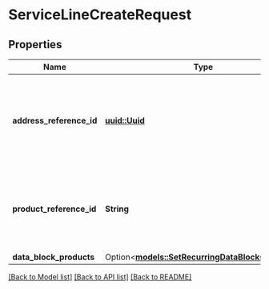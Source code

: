 # ServiceLineCreateRequest

## Properties

Name | Type | Description | Notes
------------ | ------------- | ------------- | -------------
**address_reference_id** | [**uuid::Uuid**](uuid::Uuid.md) | Address Reference ID to associate with the service line. Example: 55ec6574-10d8-bd9c-1951-d4184f4ae467 | 
**product_reference_id** | **String** | Subscription Product ID to associate with the service line. Example: business-subscription-100 | 
**data_block_products** | Option<[**models::SetRecurringDataBlocksRequest**](SetRecurringDataBlocksRequest.md)> |  | [optional]

[[Back to Model list]](../README.md#documentation-for-models) [[Back to API list]](../README.md#documentation-for-api-endpoints) [[Back to README]](../README.md)


